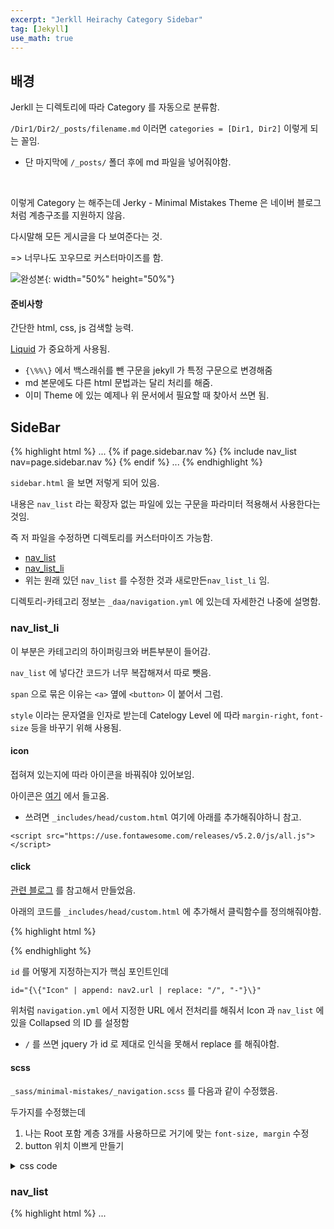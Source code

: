 ```yaml
---
excerpt: "Jerkll Heirachy Category Sidebar"
tag: [Jekyll]
use_math: true  
---
```


## 배경

Jerkll 는 디렉토리에 따라 Category 를 자동으로 분류함.

```/Dir1/Dir2/_posts/filename.md``` 이러면 ```categories = [Dir1, Dir2]``` 이렇게 되는 꼴임.
+ 단 마지막에 ```/_posts/``` 폴더 후에 md 파일을 넣어줘야함.

<br/>

이렇게 Category 는 해주는데 Jerky - Minimal Mistakes Theme 은 네이버 블로그처럼 계층구조를 지원하지 않음.

다시말해 모든 게시글을 다 보여준다는 것. 

=> 너무나도 꼬우므로 커스터마이즈를 함.

![완성본](/Posts/Jekyll/category.png){: width="50%" height="50%"}

#### 준비사항

간단한 html, css, js 검색할 능력.

[Liquid](https://jekyllrb.com/docs/liquid/) 가 중요하게 사용됨.
+ ```{\%%\}``` 에서 백스래쉬를 뺀 구문을 jekyll 가 특정 구문으로 변경해줌
+ md 본문에도 다른 html 문법과는 달리 처리를 해줌.
+ 이미 Theme 에 있는 예제나 위 문서에서 필요할 때 찾아서 쓰면 됨.


## SideBar

{% highlight html %}
...
  {\% if page.sidebar.nav %\}
    {\% include nav_list nav=page.sidebar.nav %\}
  {\% endif %\}
...
{% endhighlight %}

```sidebar.html``` 을 보면 저렇게 되어 있음. 

내용은 ```nav_list``` 라는 확장자 없는 파일에 있는 구문을 파라미터 적용해서 사용한다는 것임.

즉 저 파일을 수정하면 디렉토리를 커스터마이즈 가능함.
+ [nav_list](https://github.com/Mona04/Mona04.github.io/blob/main/Posts/Jekyll/_posts/nav_list)
+ [nav_list_li](https://github.com/Mona04/Mona04.github.io/blob/main/Posts/Jekyll/_posts/nav_list_li)
+ 위는 원래 있던 ```nav_list``` 를 수정한 것과 새로만든```nav_list_li```  임.

디렉토리-카테고리 정보는 ```_daa/navigation.yml``` 에 있는데 자세한건 나중에 설명함.

### nav_list_li

이 부분은 카테고리의 하이퍼링크와 버튼부분이 들어감. 

```nav_list``` 에 넣다간 코드가 너무 복잡해져서 따로 뺏음.

```span``` 으로 묶은 이유는 ```<a>``` 옆에 ```<button>``` 이 붙어서 그럼.

```style``` 이라는 문자열을 인자로 받는데 Catelogy Level 에 따라 ```margin-right```, ```font-size``` 등을 바꾸기 위해 사용됨.

#### icon

접혀져 있는지에 따라 아이콘을 바꿔줘야 있어보임.

아이콘은 [여기](https://fontawesome.com/v5.15/icons?d=gallery&p=2) 에서 들고옴.
+ 쓰려면 ```_includes/head/custom.html``` 여기에 아래를 추가해줘야하니 참고.

```
<script src="https://use.fontawesome.com/releases/v5.2.0/js/all.js"></script>
```

#### click

[관련 블로그](https://it-ing.tistory.com/53#) 를 참고해서 만들었음.

아래의 코드를 ```_includes/head/custom.html``` 에 추가해서 클릭함수를 정의해줘야함.

{% highlight html %}
<script src="//code.jquery.com/jquery-1.12.0.min.js"></script>
<script>
    function fn_spread(id) {
        if ($('#Category'+id).is(":visible"))
        {
            $('#Category' + id).slideUp();
            $('#Icon' + id).toggleClass("fas fa-angle-up");
        }
        else
        {
            $('#Category' + id).slideDown();
            $('#Icon' + id).toggleClass("fas fa-angle-down");
        }
    }
</script>
{% endhighlight %}

```id``` 를 어떻게 지정하는지가 핵심 포인트인데

```
id="{\{"Icon" | append: nav2.url | replace: "/", "-"}\}"
```

위처럼 ```navigation.yml``` 에서 지정한 URL 에서 전처리를 해줘서 Icon 과 ```nav_list``` 에 있을 Collapsed 의 ID 를 설정함
+ ```/``` 를 쓰면 jquery 가 id 로 제대로 인식을 못해서 replace 를 해줘야함.

#### scss

```_sass/minimal-mistakes/_navigation.scss``` 를 다음과 같이 수정했음.

두가지를 수정했는데
1. 나는 Root 포함 계층 3개를 사용하므로 거기에 맞는 ```font-size, margin``` 수정
2. button 위치 이쁘게 만들기

<details markdown="1">
<summary>css code</summary>

{% highlight css %}

.nav__sub-title, .nav__sub-title2, .nav__sub-title3 {
    display: block;
    margin: 0.5rem 0;
    padding: 0.25rem 0;
    font-family: $sans-serif-narrow;
    font-size: $type-size-6;
    font-weight: bold;
    text-transform: uppercase;
    border-bottom: 1px solid $border-color;
    align-content: stretch;
}

.nav__sub-title2 { 
    margin-left: 1em;
    font-size: $type-size-7;
    font-weight: normal;
}
.nav__sub-title3 {
    margin-left: 2em;
    font-size: $type-size-8;
    font-weight: normal;
}

.nav__sub-button {
    width: 100%;
    float: right;
    margin: 0;
    margin-left: 0.5em;
    border: none;
    border-width: 0em;
    outline: none;
    font-size: $type-size-8;
    background: rgba(0,0,0,0);
}
.nav__sub-button:hover {
    background: rgba(0,0,0,0);
}
.nav__sub-button:focus {
    outline: none;
}

{% endhighlight %}
</details>

### nav_list

{% highlight html %}
...
<ul class="nav__items" id="{\{"Category" | append: nav.url | replace: "/", "-"}\}" style="display: none;" >
{\% for nav2 in nav.children %\}
...
{% endhighlight %}

파일 중간에 저기부분이 포함된 문단이 원래 있던 거에서 크게 수정된 부분임

```nav``` 의 children 마다 ```<ul>``` 안에 ```<li>``` 를 채우는게 다인데, Liquid 문법이 있어서 복잡해 보일 뿐임.

이때 ```<li>``` 의 구조는 앞에서 살펴본 ```nav_li``` 와 새로운 ```<ul>``` 임.
+ 새로운 ```<ul>``` 안에는 Subdirectory 가 들어가게 됨.
+ 포문을 돌려 내려간 단계가 곧 표현가능한 계층의 갯수로 내가 만든건 2번만 돌리고 끝남.
+ 같은 구조로 계속 포문을 돌릴 수 있으므로 계층 추가도 쉽게 가능함.

## navigation.yml

계층구조를 html 내에서 탐색하는건 구현도 어렵고 필요한 추가 파일도 있어서 사용안함.

사용할 전략은 2가지임.
1. ```navigation.yml``` 에 미리 Directory 정보를 넣어두는 것임.
  + 위에서 살펴보았듯 이 정보는 ```site.data.navigation[page.sidebar.nav]``` 에서 접근가능함.
2. directory 마다 md 파일을 만들고, 거기서 Category Filtering  을 함.
  + 이때 Liquid 로 Include 를 하면 편하겠지만 상위디렉토리에 접근이 안되서 직접 넣어줘야함.
  + Category Filtering 은 ```_layout/categories.html``` 을 조금만 수정해서 구현함.

이를 수동으로 하면 귀찮아서 프로그램을 하나 만들었음 [링크](https://github.com/Mona04/GitBlogHelper/blob/master/README.md)


## 결론

1. SideBar 관련 html 파일 커스터마이즈 
2. Directory 정보 반영된 navigation.yml 

두부분만 수정하면 계층형 카테고리를 GitBlog 에서 구현할 수 있음.




